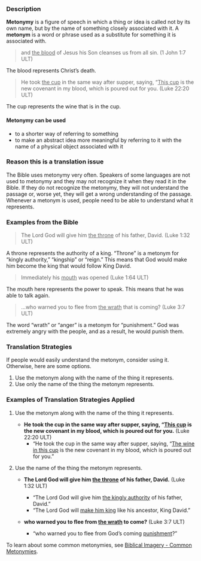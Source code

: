

### Description

**Metonymy** is a figure of speech in which a thing or idea is called not by its own name, but by the name of something closely associated with it. A **metonym** is a word or phrase used as a substitute for something it is associated with.
>and <u>the blood</u> of Jesus his Son cleanses us from all sin. (1 John 1:7 ULT)

The blood represents Christ’s death.
>He took <u>the cup</u> in the same way after supper, saying, “<u>This cup</u> is the new covenant in my blood, which is poured out for you. (Luke 22:20 ULT)

The cup represents the wine that is in the cup.

#### Metonymy can be used

* to a shorter way of referring to something
* to make an abstract idea more meaningful by referring to it with the name of a physical object associated with it

### Reason this is a translation issue

The Bible uses metonymy very often. Speakers of some languages are not used to metonymy and they may not recognize it when they read it in the Bible. If they do not recognize the metonymy, they will not understand the passage or, worse yet, they will get a wrong understanding of the passage. Whenever a metonym is used, people need to be able to understand what it represents.

### Examples from the Bible

>The Lord God will give him <u>the throne</u> of his father, David.  (Luke 1:32 ULT)

A throne represents the authority of a king. “Throne” is a metonym for “kingly authority,” “kingship” or “reign.” This means that God would make him become the king that would follow King David.
>Immediately his <u>mouth</u> was opened (Luke 1:64 ULT)

The mouth here represents the power to speak. This means that he was able to talk again.
>…who warned you to flee from <u>the wrath</u> that is coming?  (Luke 3:7 ULT)

The word “wrath” or “anger” is a metonym for “punishment.” God was extremely angry with the people, and as a result, he would punish them.

### Translation Strategies

If people would easily understand the metonym, consider using it. Otherwise, here are some options.

1. Use the metonym along with the name of the thing it represents.
1. Use only the name of the thing the metonym represents.

### Examples of Translation Strategies Applied

1. Use the metonym along with the name of the thing it represents.

    * **He took the cup in the same way after supper, saying, “<u>This cup</u> is the new covenant in my blood, which is poured out for you.** (Luke 22:20 ULT)
        * “He took the cup in the same way after supper, saying, “<u>The wine in this cup</u> is the new covenant in my blood, which is poured out for you.”

1. Use the name of the thing the metonym represents.

    * **The Lord God will give him <u>the throne</u>  of his father, David.**  (Luke 1:32 ULT)
        * “The Lord God will give him <u>the kingly authority</u> of his father, David.”
        * “The Lord God will <u>make him king</u> like his ancestor, King David.”

    * **who warned you to flee from <u>the wrath</u>  to come?**  (Luke 3:7 ULT)
        * “who warned you to flee from God’s coming <u>punishment</u>?”


To learn about some common metonymies, see [Biblical Imagery - Common Metonymies](../bita-part2/01.md).

